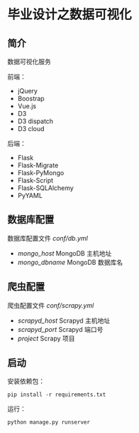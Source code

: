 # 毕业设计之数据可视化

## 简介

数据可视化服务

前端：

* jQuery
* Boostrap
* Vue.js
* D3
* D3 dispatch
* D3 cloud

后端：

* Flask
* Flask-Migrate
* Flask-PyMongo
* Flask-Script
* Flask-SQLAlchemy
* PyYAML

## 数据库配置

数据库配置文件 *conf/db.yml*

* *mongo_host* MongoDB 主机地址
* *mongo_dbname* MongoDB 数据库名

## 爬虫配置

爬虫配置文件 *conf/scrapy.yml*

* *scrapyd_host* Scrapyd 主机地址
* *scrapyd_port* Scrapyd 端口号
* *project* Scrapy 项目

## 启动

安装依赖包：

    pip install -r requirements.txt

运行：

	python manage.py runserver
